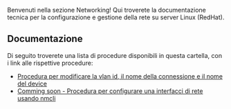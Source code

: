 Benvenuti nella sezione Networking! 
Qui troverete la documentazione tecnica per la configurazione e gestione della rete su server Linux (RedHat).

## Documentazione

Di seguito troverete una lista di procedure disponibili in questa cartella, con i link alle rispettive procedure:

- [Procedura per modificare la vlan id, il nome della connessione e il nome del device](./Procedura_per_cambiare_vlanid_a_connessione_esistente.md)
- [Comming soon - Procedura per configurare una interfacci di rete usando nmcli](./README.md)
